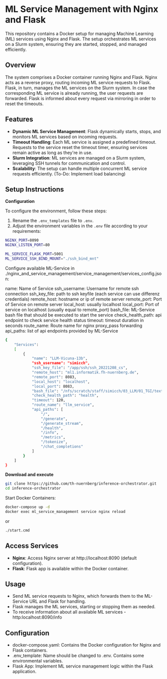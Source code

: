 # ML Service Management with Nginx and Flask

This repository contains a Docker setup for managing Machine Learning (ML) services using Nginx and Flask. The setup orchestrates ML services on a Slurm system, ensuring they are started, stopped, and managed efficiently.

## Overview

The system comprises a Docker container running Nginx and Flask. Nginx acts as a reverse proxy, routing incoming ML service requests to Flask. Flask, in turn, manages the ML services on the Slurm system. In case the corresponding ML service is already running, the user requests are forwarded. Flask is informed about every request via mirroring in order to reset the timeouts.

## Features

- **Dynamic ML Service Management**: Flask dynamically starts, stops, and monitors ML services based on incoming requests.
- **Timeout Handling**: Each ML service is assigned a predefined timeout. Requests to the service reset the timeout timer, ensuring services remain active as long as they're in use.
- **Slurm Integration**: ML services are managed on a Slurm system, leveraging SSH tunnels for communication and control.
- **Scalability**: The setup can handle multiple concurrent ML service requests efficiently. (To-Do: Implement load balancing)

## Setup Instructions

**Configuration**

To configure the environment, follow these steps:

1. Rename the `.env_templates` file to `.env`.
2. Adjust the environment variables in the `.env` file according to your requirements:

```bash
NGINX_PORT=8090
NGINX_LISTEN_PORT=80

ML_SERVICE_FLASK_PORT=5001
ML_SERVICE_SSH_BIND_MOUNT="./ssh_bind_mnt"
```

Configure available ML-Service in ./nginx_and_service_management/service_management/services_config.json:

name: Name of Service
ssh_username: Username for remote ssh connection
ssh_key_file: path to ssh keyfile (each service can use differenz credentials)
remote_host: hostname or ip of remote server
remote_port: Port of Service on remote server
local_host: usually localhost
local_port: Port of service on localhost (usually equal to remote_port)
bash_file: ML-Service bash file that should be executed to start the service
check_health_path: api endpoint to check service health status
timeout: timeout duration in seconds
route_name: Route name for nginx proxy_pass forwarding
api_paths: list of api endpoints provided by ML-Service


```bash
{
    "Services":
    [
        {
            "name": "LLM-Vicuna-13b",
            "ssh_username": "simicch",
            "ssh_key_file": "/app/ssh/ssh_20221208_cs",
            "remote_host": "ml1.informatik.fh-nuernberg.de",
            "remote_port": 8083,
            "local_host": "localhost",
            "local_port": 8083,
            "bash_file": "/nfs/scratch/staff/simicch/03_LLM/01_TGI/text-generation-inference/run_vicuna_portx.sh",
            "check_health_path": "health",
            "timeout": 120,
            "route_name": "llm_service",
            "api_paths": [
                "/",
                "/generate",
                "/generate_stream",
                "/health",
                "/info",
                "/metrics",
                "/tokenize",
                "/chat_completions"
            ]
        }
    ]
}

```




**Download and execute**
```bash
git clone https://github.com/th-nuernberg/inference-orchestrator.git
cd inference-orchestrator
```

Start Docker Containers:

```bash
docker-compose up -d
docker exec ml_service_management service nginx reload
```

or 

```bash
./start.cmd
```


## Access Services

- **Nginx**: Access Nginx server at http://localhost:8090 (default configuration).
- **Flask**: Flask app is available within the Docker container.

## Usage

- Send ML service requests to Nginx, which forwards them to the ML-Service URL and Flask for handling.
- Flask manages the ML services, starting or stopping them as needed.
- To receive information about all available ML services - http:localhost:8090/info

## Configuration

- docker-compose.yaml: Contains the Docker configuration for Nginx and Flask containers.
- .env_template: Name should be changed to .env. Contains some environmental  variables.
- Flask App: Implement ML service management logic within the Flask application.
